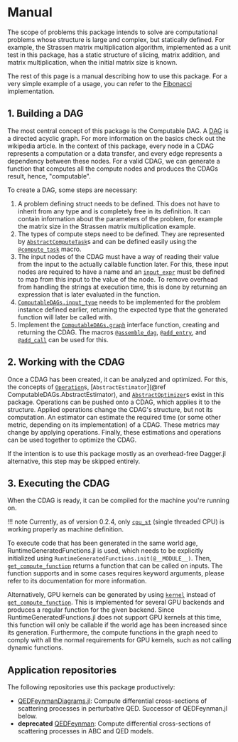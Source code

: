 # Manual

The scope of problems this package intends to solve are computational problems whose structure is large and complex, but statically defined. For example, the Strassen matrix multiplication algorithm, implemented as a unit test in this package, has a static structure of slicing, matrix addition, and matrix multiplication, when the initial matrix size is known.

The rest of this page is a manual describing how to use this package. For a very simple example of a usage, you can refer to the [Fibonacci](examples/fibonacci.md) implementation.

## 1. Building a DAG

The most central concept of this package is the Computable DAG. A [DAG](https://en.wikipedia.org/wiki/Directed_acyclic_graph) is a directed acyclic graph. For more information on the basics check out the wikipedia article. In the context of this package, every node in a CDAG represents a computation or a data transfer, and every edge represents a dependency between these nodes. For a valid CDAG, we can generate a function that computes all the compute nodes and produces the CDAGs result, hence, "computable".

To create a DAG, some steps are necessary:

1. A problem defining struct needs to be defined. This does not have to inherit from any type and is completely free in its definition. It can contain information about the parameters of the problem, for example the matrix size in the Strassen matrix multiplication example.
2. The types of compute steps need to be defined. They are represented by [`AbstractComputeTask`](@ref)s and can be defined easily using the [`@compute_task`](@ref) macro.
3. The input nodes of the CDAG must have a way of reading their value from the input to the actually callable function later. For this, these input nodes are required to have a name and an [`input_expr`](@ref) must be defined to map from this input to the value of the node. To remove overhead from handling the strings at execution time, this is done by returning an expression that is later evaluated in the function.
4. [`ComputableDAGs.input_type`](@ref) needs to be implemented for the problem instance defined earlier, returning the expected type that the generated function will later be called with.
5. Implement the [`ComputableDAGs.graph`](@ref) interface function, creating and returning the CDAG. The macros [`@assemble_dag`](@ref), [`@add_entry`](@ref), and [`@add_call`](@ref) can be used for this.

## 2. Working with the CDAG

Once a CDAG has been created, it can be analyzed and optimized. For this, the concepts of [`Operation`](@ref)s, [`AbstractEstimator`](@ref ComputableDAGs.AbstractEstimator), and [`AbstractOptimizer`](@ref)s exist in this package. Operations can be pushed onto a CDAG, which applies it to the structure. Applied operations change the CDAG's structure, but not its computation. An estimator can estimate the required time (or some other metric, depending on its implementation) of a CDAG. These metrics may change by applying operations. Finally, these estimations and operations can be used together to optimize the CDAG.

If the intention is to use this package mostly as an overhead-free Dagger.jl alternative, this step may be skipped entirely.

## 3. Executing the CDAG

When the CDAG is ready, it can be compiled for the machine you're running on.

!!! note
    Currently, as of version 0.2.4, only [`cpu_st`](@ref) (single threaded CPU) is working properly as machine definition.

To execute code that has been generated in the same world age, RuntimeGeneratedFunctions.jl is used, which needs to be explicitly initialized using `RuntimeGeneratedFunctions.init(@__MODULE__)`. Then, [`get_compute_function`](@ref) returns a function that can be called on inputs. The function supports and in some cases requires keyword arguments, please refer to its documentation for more information.

Alternatively, GPU kernels can be generated by using [`kernel`](@ref) instead of [`get_compute_function`](@ref). This is implemented for several GPU backends and produces a regular function for the given backend. Since RuntimeGeneratedFunctions.jl does not support GPU kernels at this time, this function will only be callable if the world age has been increased since its generation. Furthermore, the compute functions in the graph need to comply with all the normal requirements for GPU kernels, such as not calling dynamic functions.

## Application repositories

The following repositories use this package productively:

- [QEDFeynmanDiagrams.jl](https://github.com/QEDjl-project/QEDFeynmanDiagrams.jl): Compute differential cross-sections of scattering processes in perturbative QED. Successor of QEDFeynman.jl below.
- **deprecated** [QEDFeynman](https://github.com/ComputableDAGs/QEDFeynman.jl): Compute differential cross-sections of scattering processes in ABC and QED models.
